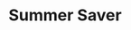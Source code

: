--- 
title: "Summer Saver"
publishdate: "2019-1-31T16:48:46+02:00"
src: "https://365manga.net/manga/summer-saver"
image: "https://data.365manga.net/images/thumbnails/30684-summer-saver.jpg"
description: " Summer at a beach, a female lifesaver, 2 kids who like making her work and approaching disaster...It's 4 page long, fullcolor."
---